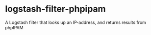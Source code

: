 # logstash-filter-phpipam
A Logstash filter that looks up an IP-address, and returns results from phpIPAM
